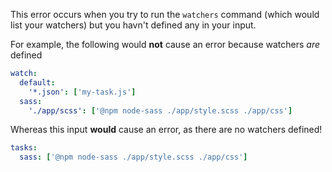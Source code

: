 This error occurs when you try to run the `watchers` command (which would list your watchers) 
 but you havn't defined any in your input.
 
For example, the following would **not** cause an error because watchers *are* defined
 
```yaml
watch:
  default:
    '*.json': ['my-task.js']
  sass:
    './app/scss': ['@npm node-sass ./app/style.scss ./app/css']
```

Whereas this input **would** cause an error, as there are no watchers defined!

```yaml
tasks:
  sass: ['@npm node-sass ./app/style.scss ./app/css']
```